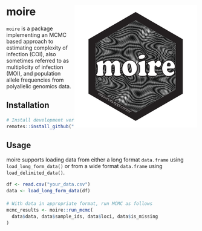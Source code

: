 
# moire <img src="man/figures/logo.svg" align="right" alt=""/>

`moire` is a package implementing an MCMC based approach to estimating
complexity of infection (COI), also sometimes referred to as
multiplicity of infection (MOI), and population allele frequencies from
polyallelic genomics data.

## Installation

``` r
# Install development version from Github
remotes::install_github("EPPIcenter/moire")
```

## Usage

moire supports loading data from either a long format `data.frame` using
`load_long_form_data()` or from a wide format `data.frame` using
`load_delimited_data()`.

``` r
df <- read.csv("your_data.csv")
data <- load_long_form_data(df)

# With data in appropriate format, run MCMC as follows
mcmc_results <- moire::run_mcmc(
  data$data, data$sample_ids, data$loci, data$is_missing
)
```
